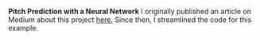**Pitch Prediction with a Neural Network**
I originally published an article on Medium about this project [here.](https://medium.com/@bshula/pitch-prediction-with-machine-learning-bb1fd8dbb0ee)  Since then, I streamlined the code for this example.  
